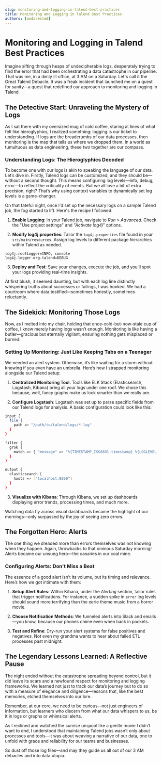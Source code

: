 ```yaml
---
slug: monitoring-and-logging-in-talend-best-practices
title: Monitoring and Logging in Talend Best Practices
authors: [undirected]
---
```



# Monitoring and Logging in Talend Best Practices

Imagine sifting through heaps of undecipherable logs, desperately trying to find the error that had been orchestrating a data catastrophe in our pipeline. That was me, in a dimly lit office, at 3 AM on a Saturday. Let's call it the Great Talend Debacle. It was a freak incident that launched me on a quest for sanity—a quest that redefined our approach to monitoring and logging in Talend.

## The Detective Start: Unraveling the Mystery of Logs

As I sat there with my oversized mug of cold coffee, staring at lines of what felt like hieroglyphics, I realized something: logging is our ticket to understanding. If logs are the breadcrumbs of our data processes, then monitoring is the map that tells us where we dropped them. In a world as tumultuous as data engineering, these two together are our compass.

### Understanding Logs: The Hieroglyphics Decoded

To become one with our logs is akin to speaking the language of our data. Let’s dive in. Firstly, Talend logs can be customized, and they should be—without a second thought. This means configuring log levels—info, debug, error—to reflect the criticality of events. But we all love a bit of extra precision, right? That’s why using context variables to dynamically set log levels is a game-changer.

On that fateful night, once I'd set up the necessary logs on a sample Talend job, the fog started to lift. Here's the recipe I followed:

1. **Enable Logging**: In your Talend job, navigate to *Run* > *Advanced*. Check the "Use project settings" and *"Activate log4j"* options.

2. **Modify log4j.properties**: Tailor the `log4j.properties` file found in your `src/main/resources`. Assign log levels to different package hierarchies within Talend as needed.

```properties
log4j.rootLogger=INFO, console
log4j.logger.org.talend=DEBUG
```

3. **Deploy and Test**: Save your changes, execute the job, and you’ll spot your logs providing real-time insights.

At first blush, it seemed daunting, but with each log line distinctly whispering truths about successes or failings, I was hooked. We had a courtroom where data testified—sometimes honestly, sometimes reluctantly.

## The Sidekick: Monitoring Those Logs

Now, as I melted into my chair, holding that once-cold-but-now-stale cup of coffee, I knew merely having logs wasn’t enough. Monitoring is like having a butler—gracious but eternally vigilant, ensuring nothing gets misplaced or burned.

### Setting Up Monitoring: Just Like Keeping Tabs on a Teenager

We needed an alert system. Otherwise, it’s like waiting for a storm without knowing if you even have an umbrella. Here’s how I strapped monitoring alongside our Talend setup:

1. **Centralized Monitoring Tool**: Tools like ELK Stack (Elasticsearch, Logstash, Kibana) bring all your logs under one roof. We chose this because, well, fancy graphs make us look smarter than we really are.

2. **Configure Logstash**: Logstash was set up to parse specific fields from our Talend logs for analysis. A basic configuration could look like this:

```bash
input {
  file {
    path => "/path/to/talend/logs/*.log"
  }
}

filter {
  grok {
    match => { "message" => "%{TIMESTAMP_ISO8601:timestamp} %{LOGLEVEL:loglevel} %{DATA:thread} - %{GREEDYDATA:message}" }
  }
}

output {
  elasticsearch {
    hosts => ["localhost:9200"]
  }
}
```

3. **Visualize with Kibana**: Through Kibana, we set up dashboards displaying error trends, processing times, and much more.

Watching data fly across visual dashboards became the highlight of our mornings—only surpassed by the joy of seeing zero errors.

## The Forgotten Hero: Alerts

The one thing we dreaded more than errors themselves was not knowing when they happen. Again, throwbacks to that ominous Saturday morning! Alerts became our unsung hero—the canaries in our coal mine.

### Configuring Alerts: Don't Miss a Beat

The essence of a good alert isn’t its volume, but its timing and relevance. Here’s how we got intimate with them:

1. **Setup Alert Rules**: Within Kibana, under the *Alerting* section, tailor rules that trigger notifications. For instance, a sudden spike in `error` log levels should sound more terrifying than the eerie theme music from a horror movie.

2. **Choose Notification Methods**: We funneled alerts into Slack and emails—you know, because our phones chime even when back in pockets.

3. **Test and Refine**: Dry-run your alert systems for false positives and negatives. Not even my grandma wants to hear about failed ETL processes past midnight.

## The Legendary Lessons Learned: A Reflective Pause

The night ended without the catastrophe spreading beyond control, but it did leave its scars and a newfound respect for monitoring and logging frameworks. We learned not just to track our data’s journey but to do so with a measure of elegance and diligence—lessons that, like the best memories, etched themselves into our lore.

Remember, at our core, we need to be curious—not just engineers of information, but learners who discern from what our data whispers to us, be it in logs or graphs or whimsical alerts.

As I reclined and watched the sunrise unspool like a gentle movie I didn't want to end, I understood that maintaining Talend jobs wasn’t only about processes and tools—it was about weaving a narrative of our data, one to unfold with grace and reliability for our teams and businesses.

So dust off those log files—and may they guide us all out of our 3 AM debacles and into data utopia.
```